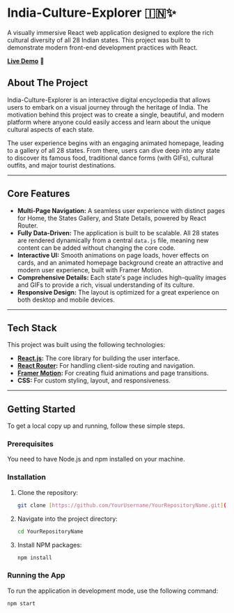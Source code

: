 # India-Culture-Explorer 🇮🇳✨

A visually immersive React web application designed to explore the rich cultural diversity of all 28 Indian states. This project was built to demonstrate modern front-end development practices with React.

**[Live Demo](https://india-culture-explorer.netlify.app/)** 🚀


## About The Project

India-Culture-Explorer is an interactive digital encyclopedia that allows users to embark on a visual journey through the heritage of India. The motivation behind this project was to create a single, beautiful, and modern platform where anyone could easily access and learn about the unique cultural aspects of each state.

The user experience begins with an engaging animated homepage, leading to a gallery of all 28 states. From there, users can dive deep into any state to discover its famous food, traditional dance forms (with GIFs), cultural outfits, and major tourist destinations.

---

## Core Features

* **Multi-Page Navigation:** A seamless user experience with distinct pages for Home, the States Gallery, and State Details, powered by React Router.
* **Fully Data-Driven:** The application is built to be scalable. All 28 states are rendered dynamically from a central `data.js` file, meaning new content can be added without changing the core code.
* **Interactive UI:** Smooth animations on page loads, hover effects on cards, and an animated homepage background create an attractive and modern user experience, built with Framer Motion.
* **Comprehensive Details:** Each state's page includes high-quality images and GIFs to provide a rich, visual understanding of its culture.
* **Responsive Design:** The layout is optimized for a great experience on both desktop and mobile devices.

---

## Tech Stack

This project was built using the following technologies:

* **[React.js](https://reactjs.org/):** The core library for building the user interface.
* **[React Router](https://reactrouter.com/):** For handling client-side routing and navigation.
* **[Framer Motion](https://www.framer.com/motion/):** For creating fluid animations and page transitions.
* **CSS:** For custom styling, layout, and responsiveness.

---

## Getting Started

To get a local copy up and running, follow these simple steps.

### Prerequisites

You need to have Node.js and npm installed on your machine.

### Installation

1.  Clone the repository:
    ```sh
    git clone [https://github.com/YourUsername/YourRepositoryName.git](https://github.com/YourUsername/YourRepositoryName.git)
    ```
2.  Navigate into the project directory:
    ```sh
    cd YourRepositoryName
    ```
3.  Install NPM packages:
    ```sh
    npm install
    ```

### Running the App

To run the application in development mode, use the following command:
```sh
npm start

